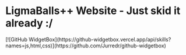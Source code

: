 <h1>LigmaBalls++ Website - Just skid it already :/ </h1>
[![GitHub WidgetBox](https://github-widgetbox.vercel.app/api/skills?names=js,html,css)](https://github.com/Jurredr/github-widgetbox)
